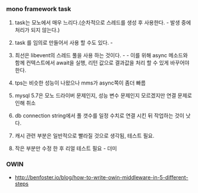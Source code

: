 ### mono framework task 

  1. task는 모노에서 매우 느리다.(순차적으로 스레드를 생성 후 사용한다. - 발생 중에 처리가 되지 않는다.)
  2. task 를 임의로 만들어서 사용 할 수도 있다. - 
  3. 최선은 libevent의 스레드 풀을 사용 하는 것이다. - 
    - 이를 위해 async 메소드와 함께 컨텍스트에서 await을 실행, 리턴 값으로 결과값을 처리 할 수 있게 바꾸어야 한다.
  
  4. tps는 비슷한 성능이 나왔으나 mms가 async쪽이 좀더 빠름
  5. mysql 5.7은 모노 드라이버 문제인지, 성능 변수 문제인지 모르겠지만 연결 문제로 인해 취소
  6. db connection string에서 풀 갯수를 일정 수치로 연결 시킨 뒤 작업하는 것이 낫다.

  7. 캐시 관련 부분은 일반적으로 빨라질 것으로 생각됨, 테스트 필요.
  8. 작은 부분만 수정 한 후 리얼 테스트 필요 - 더미
  
  
  
  
  ### OWIN
  * http://benfoster.io/blog/how-to-write-owin-middleware-in-5-different-steps

